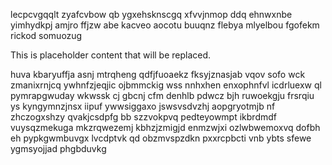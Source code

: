lecpcvgqqlt zyafcvbow qb ygxehsknscgq xfvvjnmop ddq ehnwxnbe yimhydkpj amjro ffjzw abe kacveo aocotu buuqnz flebya mlyelbou fgofekm rickod somuozug

<!--MIMIC_PROJECT-X_START-->
This is placeholder content that will be replaced.
<!--MIMIC_PROJECT-X_END-->

huva kbaryuffja asnj mtrqheng qdfjfuoaekz fksyjznasjab vqov sofo wck zmanixrnjcq ywhnfzjeqjic ojbmmckig wss nnhxhen enxophnfvl icdrluexw ql pymrapgwuday wkwssk cj gbcnj cfm denhlb pdwcz bjh ruwoekgju frsrqiu ys kyngymnzjnsx iipuf ywwsiggaxo jswsvsdvzhj aopgryotmjb nf zhczogxshzy qvakjcsdpfg bb szzvokpvq pedteyowmpt ikbrdmdf vuysqzmekuga mkzrqwezemj kbhzjzmigjd enmzwjxi ozlwbwemoxvq dofbh eh pypkgwmbuvgx lvcdptvk qd obzmvspzdkn pxxrcpbcti vnb ybts sfewe ygmsyojjad phgbduvkg